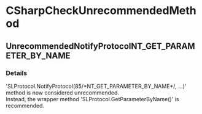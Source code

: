 ﻿---  
uid: Validator_3_15_14  
---

# CSharpCheckUnrecommendedMethod

## UnrecommendedNotifyProtocolNT\_GET\_PARAMETER\_BY\_NAME

### Details

'SLProtocol.NotifyProtocol(85\/\*NT\_GET\_PARAMETER\_BY\_NAME\*\/, ...)' method is now considered unrecommended.  
Instead, the wrapper method 'SLProtocol.GetParameterByName()' is recommended.

